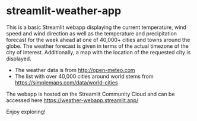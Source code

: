 # streamlit-weather-app

This is a basic Streamlit webapp displaying the current temperature, wind speed
and wind direction as well as the temperature and precipitation forecast for 
the week ahead at one of 40,000+ cities and towns around the globe. The weather
forecast is given in terms of the actual timezone of the city of interest.
Additionally, a map with the location of the requested city is displayed.

- The weather data is from http://open-meteo.com
- The list with over 40,000 cities around world stems from 
  https://simplemaps.com/data/world-cities

The webapp is hosted on the Streamlit Community Cloud and can be accessed here
https://weather-webapp.streamlit.app/

Enjoy exploring!
